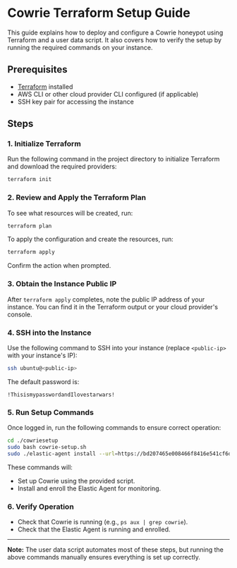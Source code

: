 # Cowrie Terraform Setup Guide

This guide explains how to deploy and configure a Cowrie honeypot using Terraform and a user data script. It also covers how to verify the setup by running the required commands on your instance.

## Prerequisites

- [Terraform](https://www.terraform.io/downloads.html) installed
- AWS CLI or other cloud provider CLI configured (if applicable)
- SSH key pair for accessing the instance

## Steps

### 1. Initialize Terraform

Run the following command in the project directory to initialize Terraform and download the required providers:

```bash
terraform init
```

### 2. Review and Apply the Terraform Plan

To see what resources will be created, run:

```bash
terraform plan
```

To apply the configuration and create the resources, run:

```bash
terraform apply
```

Confirm the action when prompted.

### 3. Obtain the Instance Public IP

After `terraform apply` completes, note the public IP address of your instance. You can find it in the Terraform output or your cloud provider's console.

### 4. SSH into the Instance

Use the following command to SSH into your instance (replace `<public-ip>` with your instance's IP):

```bash
ssh ubuntu@<public-ip>
```

The default password is:

```
!ThisismypasswordandIlovestarwars!
```

### 5. Run Setup Commands

Once logged in, run the following commands to ensure correct operation:

```bash
cd ./cowriesetup
sudo bash cowrie-setup.sh
sudo ./elastic-agent install --url=https://bd207465e008466f8416e541cf6da0b0.fleet.us-central1.gcp.cloud.es.io:443 --enrollment-token=S21xSE1wWUJWNzFGd0pLaWhQLWU6OFB4Wkd5Yi1TeW04V01qVlprYlZtQQ==
```

These commands will:

- Set up Cowrie using the provided script.
- Install and enroll the Elastic Agent for monitoring.

### 6. Verify Operation

- Check that Cowrie is running (e.g., `ps aux | grep cowrie`).
- Check that the Elastic Agent is running and enrolled.

---

**Note:** The user data script automates most of these steps, but running the above commands manually ensures everything is set up correctly.

